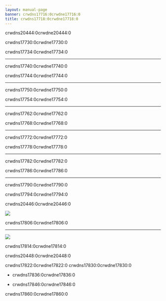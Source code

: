 ```yaml
---
layout: manual-page
banner: crwdns17716:0crwdne17716:0
title: crwdns17718:0crwdne17718:0
---
```


<div id="button-controls" class="section-title">crwdns20444:0crwdne20444:0</div>
<div class="section-body">
    <div class="button-action-group">
        <p class="button-action button">crwdns17730:0crwdne17730:0</p>
        <p class="button-action-text">crwdns17734:0crwdne17734:0</p>
    </div>
    <hr>
    <div class="button-action-group">
        <p class="button-action button">crwdns17740:0crwdne17740:0</p>
        <p class="button-action-text">crwdns17744:0crwdne17744:0</p>
    </div>
    <hr>
    <div class="button-action-group">
        <p class="button-action">crwdns17750:0crwdne17750:0</p>
        <p class="button-action-text">crwdns17754:0crwdne17754:0</p>
    </div>
    <hr>
    <div class="button-action-group">
        <p class="button-action button">crwdns17762:0crwdne17762:0</p>
        <p class="button-action-text">crwdns17768:0crwdne17768:0</p>
    </div>
    <hr>
    <div class="button-action-group">
        <p class="button-action button">crwdns17772:0crwdne17772:0</p>
        <p class="button-action-text">crwdns17778:0crwdne17778:0</p>
    </div>
    <hr>
    <div class="button-action-group">
        <p class="button-action button">crwdns17782:0crwdne17782:0</p>
        <p class="button-action-text">crwdns17786:0crwdne17786:0</p>
    </div>
    <hr>
    <div class="button-action-group">
        <p class="button-action">crwdns17790:0crwdne17790:0</p>
        <p class="button-action-text">crwdns17794:0crwdne17794:0</p>
    </div>
</div>

<div id="touch-controls" class="section-title">crwdns20446:0crwdne20446:0</div>
<div class="section-body">
    <div class="button-action-group">
        <p class="button-action"><img src="crwdns17802:0crwdne17802:0"></p>
        <p class="button-action-text">crwdns17806:0crwdne17806:0</p>
    </div>
    <hr>
    <div class="button-action-group">
        <p class="button-action"><img src="crwdns17810:0crwdne17810:0"></p>
        <p class="button-action-text">crwdns17814:0crwdne17814:0</p>
    </div>
    <!-- <hr>
    <div>
        <p>
            If the Sort Method is set to "Custom", you can drag the icon up to move it.
        </p>
    </div> -->
</div>

<div id="page-system" class="section-title">crwdns20448:0crwdne20448:0</div>
<div class="section-body">
    <p>
        crwdns17822:0crwdne17822:0 crwdns17830:0crwdne17830:0
    </p>
    <ul>
        <li><p>crwdns17836:0crwdne17836:0</p></li>
        <li><p>crwdns17846:0crwdne17846:0</p></li>
    </ul>
    <p>
        crwdns17860:0crwdne17860:0
    </p>
</div>
